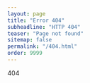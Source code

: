 ```yaml
---
layout: page
title: "Error 404"
subheadline: "HTTP 404"
teaser: "Page not found"
sitemap: false
permalink: "/404.html"
order: 9999
---
```

404